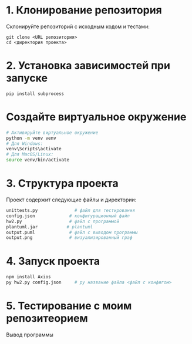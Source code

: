 # 1. Клонирование репозитория

Склонируйте репозиторий с исходным кодом и тестами:

```
git clone <URL репозитория>
cd <директория проекта>
```

# 2. Установка зависимостей при запуске

```
pip install subprocess

```

# Создайте виртуальное окружение

```bash
# Активируйте виртуальное окружение
python -m venv venv
# Для Windows:
venv\Scripts\activate
# Для MacOS/Linux:
source venv/bin/activate
```


# 3. Структура проекта
Проект содержит следующие файлы и директории:
```bash
unittests.py              # файл для тестирования
config.json             # конфигурационный файл 
hw2.py                  # файл с программой
plantuml.jar           # plantuml
output.puml             # файл с выводом программы 
output.png              # визуализированный граф 
```

# 4. Запуск проекта
```bash
npm install Axios
py hw2.py config.json     # py название файла <файл с конфигом>
```


# 5. Тестирование с моим репозитеорием 
Вывод программы
```

```

